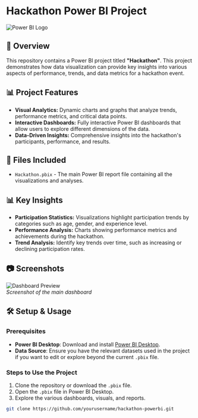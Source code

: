 # Hackathon Power BI Project

![Power BI Logo](https://img.shields.io/badge/Power%20BI-Dashboard-yellow?style=flat-square&logo=powerbi)

## 📝 Overview

This repository contains a Power BI project titled **"Hackathon"**. This project demonstrates how data visualization can provide key insights into various aspects of performance, trends, and data metrics for a hackathon event.

## 📊 Project Features

- **Visual Analytics:** Dynamic charts and graphs that analyze trends, performance metrics, and critical data points.
- **Interactive Dashboards:** Fully interactive Power BI dashboards that allow users to explore different dimensions of the data.
- **Data-Driven Insights:** Comprehensive insights into the hackathon's participants, performance, and results.

## 📁 Files Included

- `Hackathon.pbix` - The main Power BI report file containing all the visualizations and analyses.
  
## 📊 Key Insights

- **Participation Statistics:** Visualizations highlight participation trends by categories such as age, gender, and experience level.
- **Performance Analysis:** Charts showing performance metrics and achievements during the hackathon.
- **Trend Analysis:** Identify key trends over time, such as increasing or declining participation rates.

## 📷 Screenshots

![Dashboard Preview](https://photos.google.com/photo/AF1QipMplvCbDS7BNBZhS_8CX9LAfPph7e-_YZmmE8Za)  
*Screenshot of the main dashboard*

## 🛠️ Setup & Usage

### Prerequisites

- **Power BI Desktop**: Download and install [Power BI Desktop](https://powerbi.microsoft.com/en-us/desktop/).
- **Data Source**: Ensure you have the relevant datasets used in the project if you want to edit or explore beyond the current `.pbix` file.

### Steps to Use the Project

1. Clone the repository or download the `.pbix` file.
2. Open the `.pbix` file in Power BI Desktop.
3. Explore the various dashboards, visuals, and reports.

```bash
git clone https://github.com/yourusername/hackathon-powerbi.git
